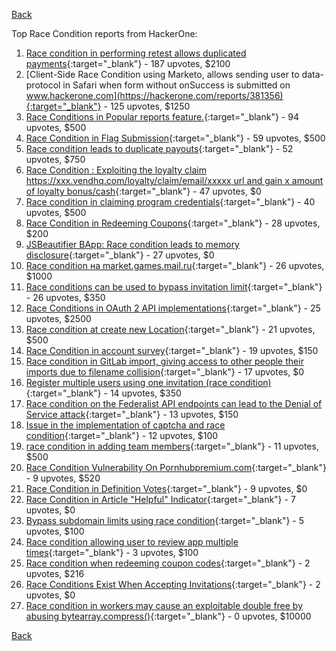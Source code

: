 [Back](../README.md)

Top Race Condition reports from HackerOne:

1. [Race condition in performing retest allows duplicated payments](https://hackerone.com/reports/429026){:target="_blank"} - 187 upvotes, $2100
2. [Client-Side Race Condition using Marketo, allows sending user to data-protocol in Safari when form without onSuccess is submitted on www.hackerone.com](https://hackerone.com/reports/381356){:target="_blank"} - 125 upvotes, $1250
3. [Race Conditions in Popular reports feature.](https://hackerone.com/reports/146845){:target="_blank"} - 94 upvotes, $500
4. [Race Condition in Flag Submission](https://hackerone.com/reports/454949){:target="_blank"} - 59 upvotes, $500
5. [Race condition leads to duplicate payouts](https://hackerone.com/reports/220445){:target="_blank"} - 52 upvotes, $750
6. [Race Condition : Exploiting the loyalty claim https://xxx.vendhq.com/loyalty/claim/email/xxxxx url and gain x amount of loyalty bonus/cash](https://hackerone.com/reports/331940){:target="_blank"} - 47 upvotes, $0
7. [Race condition in claiming program credentials](https://hackerone.com/reports/488985){:target="_blank"} - 40 upvotes, $500
8. [Race Condition in Redeeming Coupons](https://hackerone.com/reports/157996){:target="_blank"} - 28 upvotes, $200
9. [JSBeautifier BApp: Race condition leads to memory disclosure](https://hackerone.com/reports/187134){:target="_blank"} - 27 upvotes, $0
10. [Race condition на market.games.mail.ru](https://hackerone.com/reports/317557){:target="_blank"} - 26 upvotes, $1000
11. [Race conditions can be used to bypass invitation limit](https://hackerone.com/reports/115007){:target="_blank"} - 26 upvotes, $350
12. [Race Conditions in OAuth 2 API implementations](https://hackerone.com/reports/55140){:target="_blank"} - 25 upvotes, $2500
13. [Race condition at create new Location](https://hackerone.com/reports/413759){:target="_blank"} - 21 upvotes, $500
14. [Race Condition in account survey](https://hackerone.com/reports/165570){:target="_blank"} - 19 upvotes, $150
15. [Race condition in GitLab import, giving access to other people their imports due to filename collision](https://hackerone.com/reports/214028){:target="_blank"} - 17 upvotes, $0
16. [Register multiple users using one invitation (race condition)](https://hackerone.com/reports/148609){:target="_blank"} - 14 upvotes, $350
17. [Race condition on the Federalist API endpoints can lead to the Denial of Service attack](https://hackerone.com/reports/249319){:target="_blank"} - 13 upvotes, $150
18. [Issue in the implementation of captcha and race condition](https://hackerone.com/reports/67562){:target="_blank"} - 12 upvotes, $100
19. [race condition in adding team members](https://hackerone.com/reports/176127){:target="_blank"} - 11 upvotes, $500
20. [Race Condition Vulnerability On Pornhubpremium.com](https://hackerone.com/reports/183624){:target="_blank"} - 9 upvotes, $520
21. [Race Condition in Definition Votes](https://hackerone.com/reports/152717){:target="_blank"} - 9 upvotes, $0
22. [Race Condition in Article "Helpful" Indicator](https://hackerone.com/reports/109485){:target="_blank"} - 7 upvotes, $0
23. [Bypass subdomain limits using race condition](https://hackerone.com/reports/395351){:target="_blank"} - 5 upvotes, $100
24. [Race condition allowing user to review app multiple times](https://hackerone.com/reports/106360){:target="_blank"} - 3 upvotes, $100
25. [Race condition when redeeming coupon codes](https://hackerone.com/reports/59179){:target="_blank"} - 2 upvotes, $216
26. [Race Conditions Exist When Accepting Invitations](https://hackerone.com/reports/119354){:target="_blank"} - 2 upvotes, $0
27. [Race condition in workers may cause an exploitable double free by abusing bytearray.compress()](https://hackerone.com/reports/47227){:target="_blank"} - 0 upvotes, $10000


[Back](../README.md)